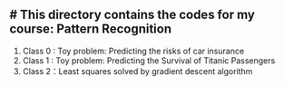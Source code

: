 ﻿﻿# This directory contains the codes for my course: Pattern Recognition---1. Class 0 : Toy problem: Predicting the risks of car insurance1. Class 1 : Toy problem: Predicting the Survival of Titanic Passengers 1. Class 2：Least squares solved by gradient descent algorithm